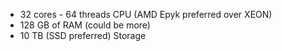 - 32 cores - 64 threads CPU (AMD Epyk preferred over XEON)
- 128 GB of RAM (could be more)
- 10 TB (SSD preferred) Storage